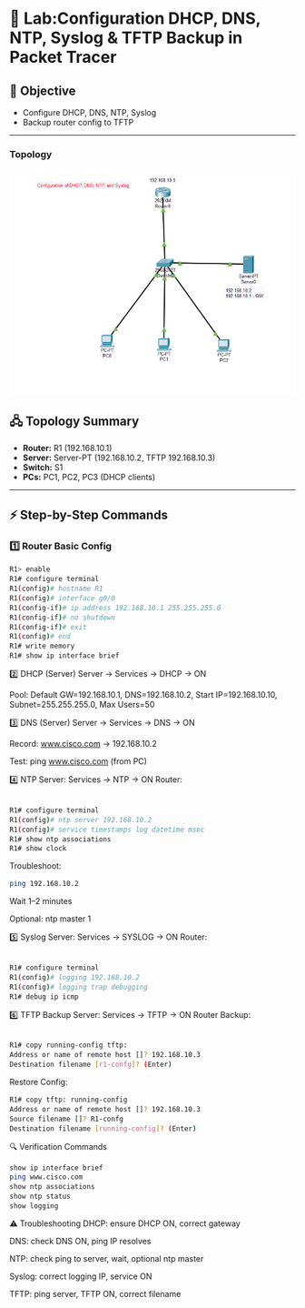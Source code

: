 # 🧪 Lab:Configuration DHCP, DNS, NTP, Syslog & TFTP Backup in Packet Tracer

## 🎯 Objective
- Configure DHCP, DNS, NTP, Syslog  
- Backup router config to TFTP  

---
### Topology
![DHCP,DNS,NTP and Syslog](Day-12.png)

## 🖧 Topology Summary
- **Router:** R1 (192.168.10.1)  
- **Server:** Server-PT (192.168.10.2, TFTP 192.168.10.3)  
- **Switch:** S1  
- **PCs:** PC1, PC2, PC3 (DHCP clients)  

---

## ⚡ Step-by-Step Commands

### 1️⃣ Router Basic Config
```bash
R1> enable
R1# configure terminal
R1(config)# hostname R1
R1(config)# interface g0/0
R1(config-if)# ip address 192.168.10.1 255.255.255.0
R1(config-if)# no shutdown
R1(config-if)# exit
R1(config)# end
R1# write memory
R1# show ip interface brief
```
2️⃣ DHCP (Server)
Server → Services → DHCP → ON

Pool: Default GW=192.168.10.1, DNS=192.168.10.2, Start IP=192.168.10.10, Subnet=255.255.255.0, Max Users=50

3️⃣ DNS (Server)
Server → Services → DNS → ON

Record: www.cisco.com → 192.168.10.2

Test: ping www.cisco.com (from PC)

4️⃣ NTP
Server: Services → NTP → ON
Router:

```bash

R1# configure terminal
R1(config)# ntp server 192.168.10.2
R1(config)# service timestamps log datetime msec
R1# show ntp associations
R1# show clock
```
Troubleshoot:
```bash
ping 192.168.10.2
```
Wait 1–2 minutes

Optional: ntp master 1

5️⃣ Syslog
Server: Services → SYSLOG → ON
Router:

```bash

R1# configure terminal
R1(config)# logging 192.168.10.2
R1(config)# logging trap debugging
R1# debug ip icmp
```

6️⃣ TFTP Backup
Server: Services → TFTP → ON
Router Backup:

```bash

R1# copy running-config tftp:
Address or name of remote host []? 192.168.10.3
Destination filename [r1-confg]? (Enter)
```
Restore Config:
```bash
R1# copy tftp: running-config
Address or name of remote host []? 192.168.10.3
Source filename []? R1-confg
Destination filename [running-config]? (Enter)
```
🔍 Verification Commands
```bash
show ip interface brief
ping www.cisco.com
show ntp associations
show ntp status
show logging
```


⚠️ Troubleshooting
DHCP: ensure DHCP ON, correct gateway

DNS: check DNS ON, ping IP resolves

NTP: check ping to server, wait, optional ntp master

Syslog: correct logging IP, service ON

TFTP: ping server, TFTP ON, correct filename